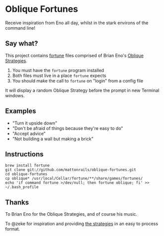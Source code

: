 # Oblique Fortunes

Receive inspiration from Eno all day, whilst in the stark environs of the
command line!

## Say what?

This project contains [fortune][1] files comprised of Brian Eno's [Oblique
Strategies][2].

1. You must have the `fortune` program installed
2. Both files must live in a place `fortune` expects
3. You should make the call to `fortune` on "login" from a config file

It will display a random Oblique Strategy before the prompt in new Terminal
windows.

## Examples

- "Turn it upside down"
- "Don't be afraid of things because they're easy to do"
- "Accept advice"
- "Not building a wall but making a brick"

## Instructions

    brew install fortune
    git clone git://github.com/mattonrails/oblique-fortunes.git
    cd oblique-fortunes
    cp oblique* /usr/local/Cellar/fortune/**/share/games/fortunes/
    echo 'if command fortune >/dev/null; then fortune oblique; fi' >> ~/.bash_profile

## Thanks

To Brian Eno for the Oblique Strategies, and of course his music.

To @zeke for inspiration and providing [the strategies][3] in an easy to
process format.

[1]: http://en.wikipedia.org/wiki/Fortune_(Unix) 'Fortune (Unix)'
[2]: http://en.wikipedia.org/wiki/Oblique_Strategies 'Oblique Strategies'
[3]: https://github.com/zeke/oblique-strategies 'zeke/oblique-strategies'
